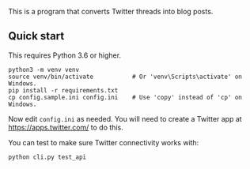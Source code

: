 This is a program that converts Twitter threads into blog posts.

## Quick start

This requires Python 3.6 or higher.

```
python3 -m venv venv
source venv/bin/activate           # Or 'venv\Scripts\activate' on Windows.
pip install -r requirements.txt
cp config.sample.ini config.ini    # Use 'copy' instead of 'cp' on Windows.
```

Now edit `config.ini` as needed.  You will need to create a Twitter app
at https://apps.twitter.com/ to do this.

You can test to make sure Twitter connectivity works with:

```
python cli.py test_api
```
